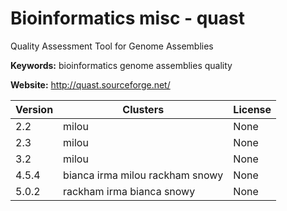 # Bioinformatics misc - quast

Quality Assessment Tool for Genome Assemblies

**Keywords:** bioinformatics genome assemblies quality

**Website:** <http://quast.sourceforge.net/>

| Version | Clusters | License |
| ------- | -------- | ------- |
| 2.2 | milou | None |
| 2.3 | milou | None |
| 3.2 | milou | None |
| 4.5.4 | bianca irma milou rackham snowy | None |
| 5.0.2 | rackham irma bianca snowy | None |
